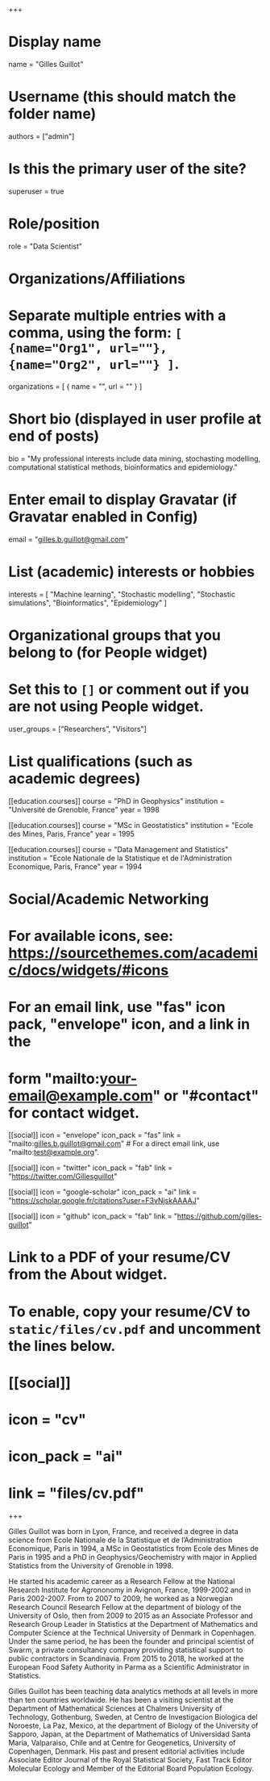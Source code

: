 +++
# Display name
name = "Gilles Guillot"

# Username (this should match the folder name)
authors = ["admin"]

# Is this the primary user of the site?
superuser = true

# Role/position
role = "Data Scientist"

# Organizations/Affiliations
#   Separate multiple entries with a comma, using the form: `[ {name="Org1", url=""}, {name="Org2", url=""} ]`.
organizations = [ { name = "", url = "" } ]

# Short bio (displayed in user profile at end of posts)
bio = "My professional interests include data mining, stochasting modelling, computational statistical methods, bioinformatics and epidemiology."

# Enter email to display Gravatar (if Gravatar enabled in Config)
email = "gilles.b.guillot@gmail.com"

# List (academic) interests or hobbies
interests = [
  "Machine learning",
  "Stochastic modelling",
  "Stochastic simulations",
  "Bioinformatics",
  "Epidemiology"
]

# Organizational groups that you belong to (for People widget)
#   Set this to `[]` or comment out if you are not using People widget.
user_groups = ["Researchers", "Visitors"]

# List qualifications (such as academic degrees)
[[education.courses]]
  course = "PhD in Geophysics"
  institution = "Université de Grenoble, France"
  year = 1998

[[education.courses]]
  course = "MSc in Geostatistics"
  institution = "Ecole des Mines, Paris, France"
  year = 1995

[[education.courses]]
  course = "Data Management and Statistics"
  institution = "Ecole Nationale de la Statistique et de l'Administration Economique, Paris, France"
  year = 1994

# Social/Academic Networking
# For available icons, see: https://sourcethemes.com/academic/docs/widgets/#icons
#   For an email link, use "fas" icon pack, "envelope" icon, and a link in the
#   form "mailto:your-email@example.com" or "#contact" for contact widget.

[[social]]
  icon = "envelope"
  icon_pack = "fas"
  link = "mailto:gilles.b.guillot@gmail.com"  # For a direct email link, use "mailto:test@example.org".

[[social]]
  icon = "twitter"
  icon_pack = "fab"
  link = "https://twitter.com/Gillesguillot"

[[social]]
  icon = "google-scholar"
  icon_pack = "ai"
  link = "https://scholar.google.fr/citations?user=F3vNjskAAAAJ"

[[social]]
  icon = "github"
  icon_pack = "fab"
  link = "https://github.com/gilles-guillot"

# Link to a PDF of your resume/CV from the About widget.
# To enable, copy your resume/CV to `static/files/cv.pdf` and uncomment the lines below.
# [[social]]
#   icon = "cv"
#   icon_pack = "ai"
#   link = "files/cv.pdf"

+++

Gilles Guillot was born in Lyon, France, and received a degree in data science from Ecole Nationale de la Statistique et de l’Administration Economique, Paris in 1994, a MSc in Geostatistics from Ecole des Mines de Paris in 1995 and a PhD in Geophysics/Geochemistry with major in Applied Statistics from the University of Grenoble in 1998.

He started his academic career as a Research Fellow at the National Research Institute for Agrononomy in Avignon, France, 1999-2002 and in Paris 2002-2007. From to 2007 to 2009, he worked as a Norwegian Research Council Research Fellow at the department of biology of the University of Oslo, then from 2009 to 2015 as an Associate Professor and Research Group Leader in Statistics at the Department of Mathematics and Computer Science at the Technical University of Denmark in Copenhagen. Under the same period, he has been the founder and principal scientist of Swarm, a private consultancy company providing statistical support to public contractors in Scandinavia. From 2015 to 2018, he worked at the European Food Safety Authority in Parma as a Scientific Administrator in Statistics.

Gilles Guillot has been teaching data analytics methods at all levels in more than ten countries worldwide. He has been a visiting scientist at the Department of Mathematical Sciences at Chalmers University of Technology, Gothenburg, Sweden, at Centro de Investigacion Biologica del Noroeste, La Paz, Mexico, at the department of Biology of the University of Sapporo, Japan, at the Department of Mathematics of Universidad Santa Maria, Valparaiso, Chile and at Centre for Geogenetics, University of Copenhagen, Denmark. His past and present editorial activities include Associate Editor Journal of the Royal Statistical Society, Fast Track Editor Molecular Ecology and  Member of the Editorial Board Population Ecology.